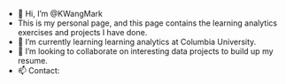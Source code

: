 - 👋 Hi, I’m @KWangMark
- This is my personal page, and this page contains the learning analytics exercises and projects I have done. 
- 🌱 I’m currently learning learning analytics at Columbia University.
- 💞️ I’m looking to collaborate on interesting data projects to build up my resume.  
- 📫 Contact: 

<!---
KWangMark/KWangMark is a ✨ special ✨ repository because its `README.md` (this file) appears on your GitHub profile.
You can click the Preview link to take a look at your changes.
--->
